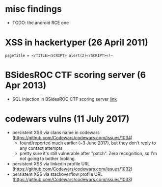 # misc findings
* TODO: the android RCE one

# XSS in hackertyper (26 April 2011)
```
pageTitle = </TITLE><SCRIPT> alert(2)</SCRIPT><!–
```

# BSidesROC CTF scoring server (6 Apr 2013) 
* SQL injection in BSidesROC CTF scoring server [link](https://twitter.com/BSidesROC/status/320574435180552195) 

# codewars vulns (11 July 2017)
* persistent XSS via clans name in codewars (https://github.com/Codewars/codewars.com/issues/1034)
  * found/reported much earlier (~3 June 2017), but they don't reply to any contact attempts
  * pretty sure it's still vulnerable after "patch". Zero recognition, so I'm not going to bother looking.
* persistent XSS via linkedin profile URL (https://github.com/Codewars/codewars.com/issues/1032)
* persistent XSS via stackoverflow profile URL (https://github.com/Codewars/codewars.com/issues/1033)

